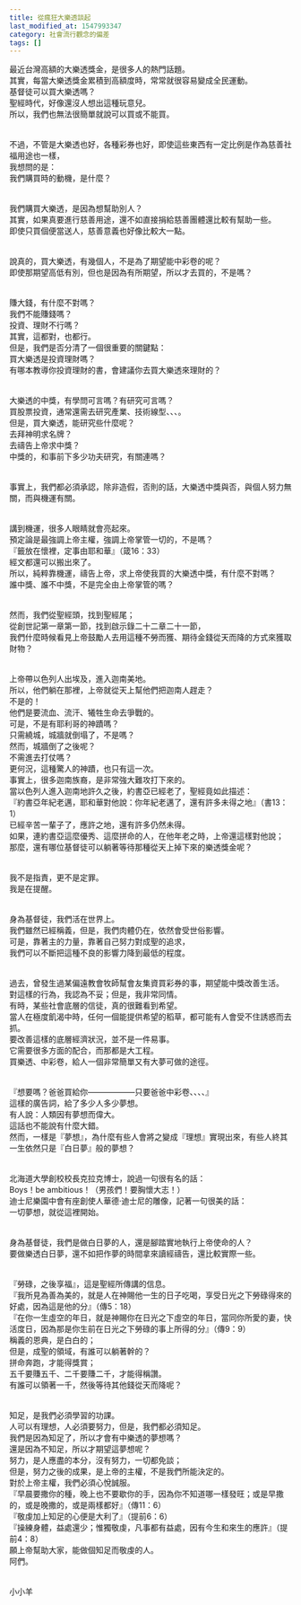 ```yaml
---
title: 從瘋狂大樂透談起
last_modified_at: 1547993347
category: 社會流行觀念的偏差
tags: []
---
```


最近台灣高額的大樂透獎金，是很多人的熱門話題。<br>其實，每當大樂透獎金累積到高額度時，常常就很容易變成全民運動。<br><!--more-->基督徒可以買大樂透嗎？<br>聖經時代，好像還沒人想出這種玩意兒。<br>所以，我們也無法很簡單就說可以買或不能買。<br><br><br>不過，不管是大樂透也好，各種彩券也好，即使這些東西有一定比例是作為慈善社福用途也一樣，<br>我想問的是：<br>我們購買時的動機，是什麼？<br><br><br>我們購買大樂透，是因為想幫助別人？<br>其實，如果真要進行慈善用途，還不如直接捐給慈善團體還比較有幫助一些。<br>即使只買個便當送人，慈善意義也好像比較大一點。<br><br><br>說真的，買大樂透，有幾個人，不是為了期望能中彩卷的呢？<br>即使那期望高低有別，但也是因為有所期望，所以才去買的，不是嗎？<br><br><br>賺大錢，有什麼不對嗎？<br>我們不能賺錢嗎？<br>投資、理財不行嗎？<br>其實，這都對，也都行。<br>但是，我們是否分清了一個很重要的關鍵點：<br>買大樂透是投資理財嗎？<br>有哪本教導你投資理財的書，會建議你去買大樂透來理財的？<br><br><br>大樂透的中獎，有學問可言嗎？有研究可言嗎？<br>買股票投資，通常還需去研究產業、技術線型、、、。<br>但是，買大樂透，能研究些什麼呢？<br>去拜神明求名牌？<br>去禱告上帝求中獎？<br>中獎的，和事前下多少功夫研究，有關連嗎？<br><br><br>事實上，我們都必須承認，除非造假，否則的話，大樂透中獎與否，與個人努力無關，而與機運有關。<br><br><br>講到機運，很多人眼睛就會亮起來。<br>預定論是最強調上帝主權，強調上帝掌管一切的，不是嗎？<br>『籤放在懷裡，定事由耶和華』（箴16：33）<br>經文都還可以搬出來了。<br>所以，純粹靠機運，禱告上帝，求上帝使我買的大樂透中獎，有什麼不對嗎？<br>誰中獎、誰不中獎，不是完全由上帝掌管的嗎？<br><br><br>然而，我們從聖經頭，找到聖經尾；<br>從創世記第一章第一節，找到啟示錄二十二章二十一節，<br>我們什麼時候看見上帝鼓勵人去用這種不勞而獲、期待金錢從天而降的方式來獲取財物？<br><br><br>上帝帶以色列人出埃及，進入迦南美地。<br>所以，他們躺在那裡，上帝就從天上幫他們把迦南人趕走？<br>不是的！<br>他們是要流血、流汗、犧牲生命去爭戰的。<br>可是，不是有耶利哥的神蹟嗎？<br>只需繞城，城牆就倒塌了，不是嗎？<br>然而，城牆倒了之後呢？<br>不需進去打仗嗎？<br>更何況，這種驚人的神蹟，也只有這一次。<br>事實上，很多迦南族裔，是非常強大難攻打下來的。<br>當以色列人進入迦南地許久之後，約書亞已經老了，聖經竟如此描述：<br>『約書亞年紀老邁，耶和華對他說：你年紀老邁了，還有許多未得之地』（書13：1）<br>已經辛苦一輩子了，應許之地，還有許多仍然未得。<br>如果，連約書亞這麼優秀、這麼拼命的人，在他年老之時，上帝還這樣對他說；<br>那麼，還有哪位基督徒可以躺著等待那種從天上掉下來的樂透獎金呢？<br><br><br>我不是指責，更不是定罪。<br>我是在提醒。<br><br><br>身為基督徒，我們活在世界上。<br>我們雖然已經稱義，但是，我們肉體仍在，依然會受世俗影響。<br>可是，靠著主的力量，靠著自己努力對成聖的追求，<br>我們可以不斷把這種不良的影響力降到最低的程度。<br><br><br>過去，曾發生過某偏遠教會牧師幫會友集資買彩券的事，期望能中獎改善生活。<br>對這樣的行為，我認為不妥；但是，我非常同情。<br>有時，某些社會底層的信徒，真的很難看到希望。<br>當人在極度飢渴中時，任何一個能提供希望的稻草，都可能有人會受不住誘惑而去抓。<br>要改善這樣的底層經濟狀況，並不是一件易事。<br>它需要很多方面的配合，而那都是大工程。<br>買樂透、中彩卷，給人一個非常簡單又有大夢可做的途徑。<br><br><br>『想要嗎？爸爸買給你——————只要爸爸中彩卷、、、、』<br>這樣的廣告詞，給了多少人多少夢想。<br>有人說：人類因有夢想而偉大。<br>這話也不能說有什麼大錯。<br>然而，一樣是『夢想』，為什麼有些人會將之變成『理想』實現出來，有些人終其一生依然只是『白日夢』般的夢想？<br><br><br>北海道大學創校校長克拉克博士，說過一句很有名的話：<br>Boys！be ambitious！（男孩們！要胸懷大志！）<br>迪士尼樂園中會有座創使人華德‧迪士尼的雕像，記著一句很美的話：<br>一切夢想，就從這裡開始。<br><br><br>身為基督徒，我們是做白日夢的人，還是腳踏實地執行上帝使命的人？<br>要做樂透白日夢，還不如把作夢的時間拿來讀經禱告，還比較實際一些。<br><br><br>『勞碌，之後享福』，這是聖經所傳講的信息。<br>『我所見為善為美的，就是人在神賜他一生的日子吃喝，享受日光之下勞碌得來的好處，因為這是他的分』（傳5：18）<br>『在你一生虛空的年日，就是神賜你在日光之下虛空的年日，當同你所愛的妻，快活度日，因為那是你生前在日光之下勞碌的事上所得的分』（傳9：9）<br>稱義的恩典，是白白的；<br>但是，成聖的領域，有誰可以躺著幹的？<br>拼命奔跑，才能得獎賞；<br>五千要賺五千、二千要賺二千，才能得稱讚。<br>有誰可以領著一千，然後等待其他錢從天而降呢？<br><br><br>知足，是我們必須學習的功課。<br>人可以有理想，人必須要努力，但是，我們都必須知足。<br>我們是因為知足了，所以才會有中樂透的夢想嗎？<br>還是因為不知足，所以才期望這夢想呢？<br>努力，是人應盡的本分，沒有努力，一切都免談；<br>但是，努力之後的成果，是上帝的主權，不是我們所能決定的。<br>對於上帝主權，我們必須心悅誠服。<br>『早晨要撒你的種，晚上也不要歇你的手，因為你不知道哪一樣發旺；或是早撒的，或是晚撒的，或是兩樣都好』（傳11：6）<br>『敬虔加上知足的心便是大利了』（提前6：6）<br>『操練身體，益處還少；惟獨敬虔，凡事都有益處，因有今生和來生的應許』（提前4：8）<br>願上帝幫助大家，能做個知足而敬虔的人。<br>阿們。<br><br><br>小小羊<br><br><p>&nbsp;</p><br><br><br><br><br>
